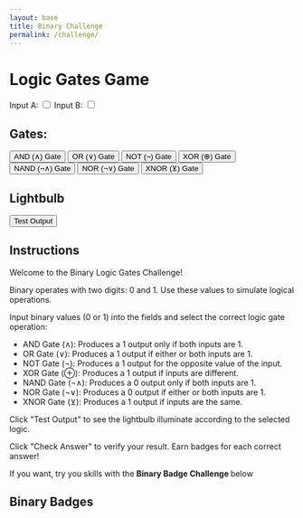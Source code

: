 ```yaml
---
layout: base
title: Binary Challenge
permalink: /challenge/
---
```

<html>
<head>
  <title>Logic Gates Game</title>
  <link rel="stylesheet" type="text/css" href="styles.css">
</head>
<body>
  <div class="containerlogicgates">
    <h1>Logic Gates Game</h1>
    <div id="inputs">
      <label>Input A:</label>
      <input type="checkbox" id="inputA">
      <label>Input B:</label>
      <input type="checkbox" id="inputB">
    </div>
    <div id="gates">
      <h2>Gates:</h2>
      <button onclick="applyGate('and')">AND (&#8743;) Gate</button>
      <button onclick="applyGate('or')">OR (&#8744;) Gate</button>
      <button onclick="applyGate('not')">NOT (&#172;) Gate</button>
      <button onclick="applyGate('xor')">XOR (&#8853;) Gate</button>
      <button onclick="applyGate('nand')">NAND (&#172;&#8743;) Gate</button>
      <button onclick="applyGate('nor')">NOR (&#172;&#8744;) Gate</button>
      <button onclick="applyGate('xnor')">XNOR (&#8891;) Gate</button>
    </div>
    <div id="output">
      <h2>Lightbulb</h2>
      <div id="lightbulb"></div>
      <button onclick="testOutput()">Test Output</button>
    </div>
  </div>
  <div id="instructions">
   <div id="instructions">
    <h2>Instructions</h2>
    <p>Welcome to the Binary Logic Gates Challenge!</p>
    <p>Binary operates with two digits: 0 and 1. Use these values to simulate logical operations.</p>
    <p>Input binary values (0 or 1) into the fields and select the correct logic gate operation:</p>
    <ul>
      <li>AND Gate (&#8743;): Produces a 1 output only if both inputs are 1.</li>
      <li>OR Gate (&#8744;): Produces a 1 output if either or both inputs are 1.</li>
      <li>NOT Gate (&#172;): Produces a 1 output for the opposite value of the input.</li>
      <li>XOR Gate (&#8853;): Produces a 1 output if inputs are different.</li>
      <li>NAND Gate (&#172;&#8743;): Produces a 0 output only if both inputs are 1.</li>
      <li>NOR Gate (&#172;&#8744;): Produces a 0 output if either or both inputs are 1.</li>
      <li>XNOR Gate (&#8891;): Produces a 1 output if inputs are the same.</li>
    </ul>
    <p>Click "Test Output" to see the lightbulb illuminate according to the selected logic.</p>
    <p>Click "Check Answer" to verify your result. Earn badges for each correct answer!</p>
    <p> If you want, try you skills with the <strong> Binary Badge Challenge </strong> below </p>
  </div>


  <div id="challengeSection">
    <!-- Challenge items will be dynamically generated here -->
    <!-- Each challenge will include logic gate operation and input fields -->
  </div>

  <h2>Binary Badges</h2>
  <div id="binaryBadge">
    <!-- The binary badges earned by the user will be displayed here -->
    <!-- Example: AND: 110, OR: 101, XOR: 010, NOT: 100, NAND: 011 -->
  </div>

  <script>
      // Variables to store inputs A and B, and lightbulb status
let inputA = false;
let inputB = false;
let lightbulb = false;

// Function to apply selected gate logic
function applyGate(gate) {
  if (gate === 'and') {
    lightbulb = inputA && inputB; // Applying AND gate logic
  } else if (gate === 'or') {
    lightbulb = inputA || inputB; // Applying OR gate logic
  } else if (gate === 'not') {
    lightbulb = !inputA; // Applying NOT gate logic to input A
  } else if (gate === 'xor') {
    lightbulb = inputA !== inputB; // Applying XOR gate logic
  } else if (gate === 'nand') {
    lightbulb = !(inputA && inputB); // Applying NAND gate logic
  } else if (gate === 'nor') {
    lightbulb = !(inputA || inputB); // Applying NOR gate logic
  } else if (gate === 'xnor') {
    lightbulb = inputA === inputB; // Applying XNOR gate logic
  } else {
    // Additional logic for other gates if needed
  }
  
  updateLightbulb(); // Update the lightbulb representation
}

// Function to update the lightbulb representation based on it's status
function updateLightbulb() {
  const lightbulbElement = document.getElementById('lightbulb');
  if (lightbulb) {
    lightbulbElement.style.backgroundColor = 'yellow'; // Light is ONN
  } else {
    lightbulbElement.style.backgroundColor = 'grey'; // Light is OFFF
  }
}


// Function to test and display the current lightbulb outputt
function testOutput() {
  alert(`Output to the lightbulb: ${lightbulb}`);
}

// Event listeners for input checkboxes
document.getElementById('inputA').addEventListener('change', function() {
  inputA = this.checked; // Update input A statuss
  applyGate(); // Apply selected gate logic
});

document.getElementById('inputB').addEventListener('change', function() {
  inputB = this.checked; // Update input B statuss
  applyGate(); // Apply selected gate logic
});

    
    // Define logic gate functions for lightbu;n
    function andGate(input1, input2) {
      return input1 === '1' && input2 === '1' ? '1' : '0';
    }

    function orGate(input1, input2) {
      return input1 === '1' || input2 === '1' ? '1' : '0';
    }

    function xorGate(input1, input2) {
      return input1 !== input2 ? '1' : '0';
    }

    function notGate(input) {
      return input === '0' ? '1' : '0';
    }

    function nandGate(input1, input2) {
      return !(input1 === '1' && input2 === '1') ? '1' : '0';
    }

    function nandGate(input1, input2) {
      return !(input1 === '1' && input2 === '1') ? '1' : '0';
    }

    // Function for NOR gate operation
    function norGate(input1, input2) {
      return !(input1 === '1' || input2 === '1') ? '1' : '0';
    }

    // Function for XNOR gate operation
    function xnorGate(input1, input2) {
      return input1 === input2 ? '1' : '0';
    }

    // User object to track progress and earned binary badges
    let user = {
      binaryBadges: {
        AND: 0,
        OR: 0,
        XOR: 0,
        NOT: 0,
        NAND: 0
        // Add more gates as needed
      },
      challengeCount: 0
    };

    // Function to update earned binary badges
    function updateBadges() {
      const badgeSection = document.getElementById('binaryBadge');
      let badgesHTML = '';

      for (let gate in user.binaryBadges) {
        badgesHTML += `${gate}: ${user.binaryBadges[gate]} `;
      }

      badgeSection.textContent = `Binary Badges Earned: ${badgesHTML}`;
    }

    // Function to generate logic gate challenge
    function generateLogicGateChallenge() {
      const challengeSection = document.getElementById('challengeSection');
      const logicGates = ['AND', 'OR', 'XOR', 'NOT', 'NAND']; // Types of logic gates

      logicGates.forEach((gate) => {
        const challengeDiv = document.createElement('div');
        challengeDiv.classList.add('challenge-item');

        const gateLabel = document.createElement('label');
        gateLabel.textContent = `${gate} Gate Operation`;
        challengeDiv.appendChild(gateLabel);

        // Creating input fields based on the gate type
        if (gate === 'NOT') {
          const inputField = document.createElement('input');
          inputField.setAttribute('type', 'text');
          inputField.setAttribute('placeholder', 'Enter Binary 0 or 1');
          inputField.classList.add('binary-input');
          challengeDiv.appendChild(inputField);

          const checkButton = document.createElement('button');
          checkButton.textContent = 'Check Answer';
          checkButton.addEventListener('click', () => {
            const userAnswer = inputField.value.trim();
            const gateResult = notGate(userAnswer);

            if (userAnswer === '0' || userAnswer === '1') {
              alert('Correct! Great job.');
              user.challengeCount++;
              user.binaryBadges[gate]++;
              updateBadges();
            } else {
              alert('Incorrect. Try again!');
            }
          });
          challengeDiv.appendChild(checkButton);
        } else {
          const inputField1 = document.createElement('input');
          inputField1.setAttribute('type', 'text');
          inputField1.setAttribute('placeholder', 'Enter Binary 0 or 1');
          inputField1.classList.add('binary-input');
          challengeDiv.appendChild(inputField1);

          const inputField2 = document.createElement('input');
          inputField2.setAttribute('type', 'text');
          inputField2.setAttribute('placeholder', 'Enter Binary 0 or 1');
          inputField2.classList.add('binary-input');
          challengeDiv.appendChild(inputField2);

          const checkButton = document.createElement('button');
          checkButton.textContent = 'Check Answer';
          checkButton.addEventListener('click', () => {
            const userAnswer1 = inputField1.value.trim();
            const userAnswer2 = inputField2.value.trim();
            let gateResult;

            if (gate === 'AND') {
              gateResult = andGate(userAnswer1, userAnswer2);
            } else if (gate === 'OR') {
              gateResult = orGate(userAnswer1, userAnswer2);
            } else if (gate === 'XOR') {
              gateResult = xorGate(userAnswer1, userAnswer2);
            } else if (gate === 'NAND') {
              gateResult = nandGate(userAnswer1, userAnswer2);
            }

            if ((userAnswer1 === '0' || userAnswer1 === '1') && (userAnswer2 === '0' || userAnswer2 === '1')) {
              if (gateResult === '1') {
                alert('Correct! Great job.');
                user.challengeCount++;
                user.binaryBadges[gate]++;
                updateBadges();
              } else {
                alert('Incorrect. Try again!');
              }
            } else {
              alert('Please enter valid binary values (0 or 1).');
            }
          });
          challengeDiv.appendChild(checkButton);
        }

        challengeSection.appendChild(challengeDiv);
      });
    }

     function updateBadges() {
    const badgeSection = document.getElementById('binaryBadge');
    badgeSection.innerHTML = ''; // Clear previous badges

    for (let gate in user.binaryBadges) {
      const binaryBadge = user.binaryBadges[gate].toString(2).padStart(3, '0'); // Convert badge count to binary

      const badgeSpan = document.createElement('span');
      badgeSpan.classList.add('binary-badge', `badge-${gate.toLowerCase()}`);
      badgeSpan.textContent = `${gate}: ${binaryBadge} `;
      badgeSection.appendChild(badgeSpan);
    }
     }
    // Call the function to generate logic gate challenges on window load
    window.onload = function () {
      generateLogicGateChallenge();
    };
  </script>
<html>


</body>
</html>

